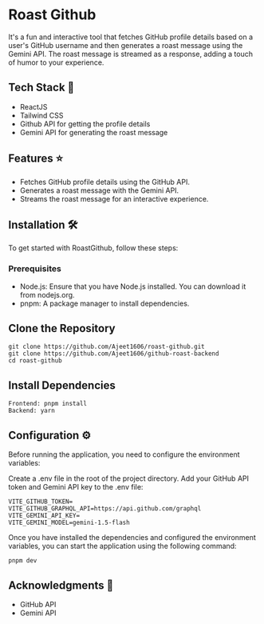 # Roast Github

It's a fun and interactive tool that fetches GitHub profile details based on a user's GitHub username and then generates a roast message using the Gemini API. The roast message is streamed as a response, adding a touch of humor to your experience.


## Tech Stack 🚀

- ReactJS
- Tailwind CSS
- Github API for getting the profile details
- Gemini API for generating the roast message

## Features ⭐
- Fetches GitHub profile details using the GitHub API.
- Generates a roast message with the Gemini API.
- Streams the roast message for an interactive experience.

## Installation 🛠️
To get started with RoastGithub, follow these steps:

### Prerequisites
- Node.js: Ensure that you have Node.js installed. You can download it from nodejs.org.
- pnpm: A package manager to install dependencies.

## Clone the Repository
```
git clone https://github.com/Ajeet1606/roast-github.git
git clone https://github.com/Ajeet1606/github-roast-backend
cd roast-github
```

## Install Dependencies
```
Frontend: pnpm install
Backend: yarn
```

## Configuration ⚙️
Before running the application, you need to configure the environment variables:

Create a .env file in the root of the project directory.
Add your GitHub API token and Gemini API key to the .env file:
```
VITE_GITHUB_TOKEN=
VITE_GITHUB_GRAPHQL_API=https://api.github.com/graphql
VITE_GEMINI_API_KEY=
VITE_GEMINI_MODEL=gemini-1.5-flash
```

Once you have installed the dependencies and configured the environment variables, you can start the application using the following command:
```
pnpm dev
```

## Acknowledgments 🙏
- GitHub API
- Gemini API

